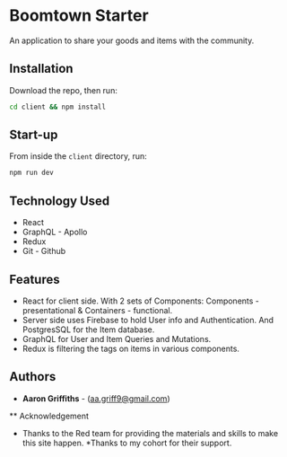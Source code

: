 # Boomtown Starter

An application to share your goods and items with the community.

## Installation

Download the repo, then run:

```bash
cd client && npm install
```

## Start-up

From inside the `client` directory, run:

```bash
npm run dev
```

## Technology Used
* React
* GraphQL - Apollo
* Redux
* Git - Github

## Features
* React for client side. With 2 sets of Components: Components - presentational & Containers - functional.
* Server side uses Firebase to hold User info and Authentication. And PostgresSQL for the Item database.
* GraphQL for User and Item Queries and Mutations.
* Redux is filtering the tags on items in various components.

## Authors
* **Aaron Griffiths** - (aa.griff9@gmail.com)

** Acknowledgement
* Thanks to the Red team for providing the materials and skills to make this site happen.
*Thanks to my cohort for their support.

